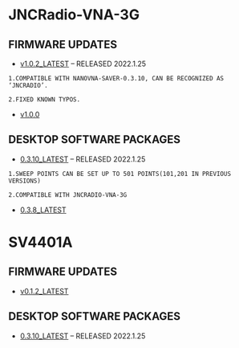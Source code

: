 # JNCRadio-VNA-3G

## FIRMWARE UPDATES

- [v1.0.2_LATEST](FIRMWARE_JNCRADIO-VNA-3G/V1.0.2.zip) – RELEASED 2022.1.25
```
1.COMPATIBLE WITH NANOVNA-SAVER-0.3.10, CAN BE RECOGNIZED AS ‘JNCRADIO’.

2.FIXED KNOWN TYPOS.
```
- [v1.0.0](FIRMWARE_JNCRADIO-VNA-3G/V1.0.0.zip)

## DESKTOP SOFTWARE PACKAGES

- [0.3.10_LATEST](DesktopSoftware/nanovna-saver-0.3.10.exe) – RELEASED 2022.1.25

```
1.SWEEP POINTS CAN BE SET UP TO 501 POINTS(101,201 IN PREVIOUS VERSIONS)

2.COMPATIBLE WITH JNCRADIO-VNA-3G
```
- [0.3.8_LATEST](DesktopSoftware/nanovna-saver-0.3.8.exe)

# SV4401A

## FIRMWARE UPDATES

- [v0.1.2_LATEST](FIRMWARE_SV4401A/SV4401A_App_0.1.2.zip)

## DESKTOP SOFTWARE PACKAGES

- [0.3.10_LATEST](DesktopSoftware/nanovna-saver-0.3.10.exe) – RELEASED 2022.1.25
